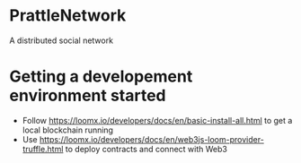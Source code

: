 # PrattleNetwork
A distributed social network
# Getting a developement environment started
- Follow https://loomx.io/developers/docs/en/basic-install-all.html to get a local blockchain running
- Use https://loomx.io/developers/docs/en/web3js-loom-provider-truffle.html to deploy contracts and connect with Web3
